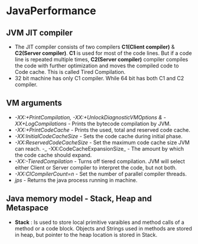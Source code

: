 # JavaPerformance
## JVM JIT compiler
  - The JIT compiler consists of two compilers **C1(Client compiler)** & **C2(Server compiler)**. **C1** is used for most of the code lines. But if a code line is repeated multiple times, **C2(Server compiler)** compiler compiles the code with further optimization and moves the compiled code to Code cache. This is called Tired Compilation.
  - 32 bit machine has only C1 compiler. While 64 bit has both C1 and C2 compiler.
  
## VM arguments
  - _-XX:+PrintCompilation, -XX:+UnlockDiagnosticVMOptions & -XX+LogCompilations_ - Prints the bytecode compilation by JVM.
  - _-XX:+PrintCodeCache_ - Prints the used, total and reserved code cache.
  - _-XX:InitialCodeCacheSize_ - Sets the code cache during initial phase.
  - _-XX:ReservedCodeCacheSize_ - Set the maximum code cache size JVM can reach.
  -_ -XX:CodeCacheExpansionSize_ - The amount by which the code cache should expand.
  - _-XX:-TieredCompilation_ - Turns off tiered compilation. JVM will select either Client or Server compiler to interpret the code, but not both.
  - _-XX:CICompilerCount=n_ - Set the number of parallel compiler threads.
  - _jps_ - Returns the java process running in machine.


## Java memory model - Stack, Heap and Metaspace
 - **Stack** : Is used to store local primitive varaibles and method calls of a method or a code block. Objects and Strings used in methods are stored in heap, but pointer to the heap location is stored in Stack.
  
  
  
  
